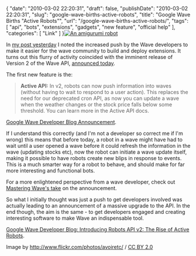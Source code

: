 {
    "date": "2010-03-02 22:20:31",
    "draft": false,
    "publishDate": "2010-03-02 22:20:31",
    "slug": "google-wave-births-active-robots",
    "title": "Google Wave Births \"Active Robots\"",
    "url": "\/google-wave-births-active-robots\/",
    "tags": [
        "api",
        "bots",
        "extensions",
        "gadgets",
        "new feature",
        "official help"
    ],
    "categories": [
        "Link"
    ]
}[![An amigurumi
robot](//farm4.static.flickr.com/3627/3441244946_5d2b9cdb62_m.jpg)](http://www.flickr.com/photos/avoiretc/3441244946/)

In [my post
yesterday](//the.geekorium.com.au/submitty-and-gadgitty-two-bots-to-help-wave-developers/)
I noted the increased push by the Wave developers to make it easier for
the wave community to build and deploy extensions. It turns out this
flurry of activity coincided with the imminent release of Version 2 of
the Wave API, [announced
today](http://googlewavedev.blogspot.com/2010/03/introducing-robots-api-v2-rise-of.html).

The first new feature is the:

> **Active API:** In v2, robots can now push information into waves
> (without having to wait to respond to a user action). This replaces
> the need for our deprecated cron API, as now you can update a wave
> when the weather changes or the stock price falls below some
> threshold. You can learn more in the Active API docs.

[Google Wave Developer Blog
Announcement](http://googlewavedev.blogspot.com/2010/03/introducing-robots-api-v2-rise-of.html).

If I understand this correctly (and I'm not a developer so correct me if
I'm wrong) this means that before today, a robot in a wave might have
had to wait until a user opened a wave before it could refresh the
information in the wave (updating stocks etc), now the robot can
initiate a wave update itself, making it possible to have robots create
new blips in response to events. This is a much smarter way for a robot
to behave, and should make for far more interesting and functional bots.

For a more enlightened perspective from a wave developer, check out
[Mastering Wave's
take](http://www.masteringwave.com/2010/03/new-google-wave-robot-api-v2/)
on the announcement.

So what I initially thought was just a push to get developers involved
was actually leading to an announcement of a massive upgrade to the API.
In the end though, the aim is the same - to get developers engaged and
creating interesting software to make Wave an indispensable tool.

[Google Wave Developer Blog: Introducing Robots API v2: The Rise of
Active
Robots](http://googlewavedev.blogspot.com/2010/03/introducing-robots-api-v2-rise-of.html).

Image by <span cc="http://creativecommons.org/ns#"
about="http://www.flickr.com/photos/avoiretc/3441244946/"><http://www.flickr.com/photos/avoiretc/>
/ [CC BY 2.0](http://creativecommons.org/licenses/by/2.0/)</span>